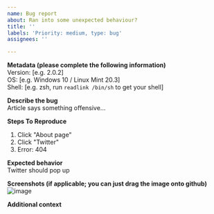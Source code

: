 ```yaml
---
name: Bug report  
about: Ran into some unexpected behaviour?  
title: ''  
labels: 'Priority: medium, type: bug'  
assignees: ''  

---
```


**Metadata (please complete the following information)**  
Version: [e.g. 2.0.2]  
OS: [e.g. Windows 10 / Linux Mint 20.3]  
Shell: [e.g. zsh, run `readlink /bin/sh` to get your shell]  

**Describe the bug**  
Article says something offensive...

**Steps To Reproduce**  
1. Click "About page"
2. Click "Twitter"
3. Error: 404

**Expected behavior**  
Twitter should pop up

**Screenshots (if applicable; you can just drag the image onto github)**  
![image](https://i.kym-cdn.com/photos/images/original/002/432/396/c22.jpg)

**Additional context**

